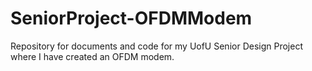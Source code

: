 # SeniorProject-OFDMModem
Repository for documents and code for my UofU Senior Design Project where I have created an OFDM modem.
